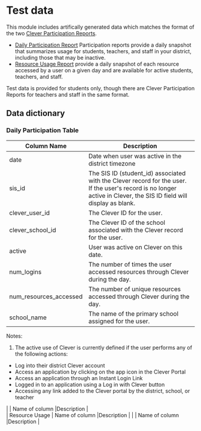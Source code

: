 # Test data

This module includes artifically generated data which matches the format of the two [Clever Participation Reports](https://support.clever.com/hc/s/articles/360049642311).
- [Daily Participation Report](https://support.clever.com/hc/s/articles/360049642311?language=en_US#step2) Participation reports provide a daily snapshot that summarizes usage for students, teachers, and staff in your district, including those that may be inactive. 
- [Resource Usage Report](https://support.clever.com/hc/s/articles/360049642311?language=en_US#h_7698d144-7ceb-4d63-88b8-e9ca2aa378d2) provide a daily snapshot of each resource accessed by a user on a given day and are available for active students, teachers, and staff. 

Test data is provided for students only, though there are Clever Participation Reports for teachers and staff in the same format.

## Data dictionary

### Daily Participation Table

|Column Name | Description |
|-----------|-------------|
| date |	Date when user was active in the district timezone |
| sis_id | The SIS ID (student_id) associated with the Clever record for the user. If the user's record is no longer active in Clever, the SIS ID field will display as blank. |
| clever_user_id	| The Clever ID for the user. |
| clever_school_id | The Clever ID of the school associated with the Clever record for the user. |
| active |	User was active on Clever on this date. | 
|num_logins |	The number of times the user accessed resources through Clever during the day. |
| num_resources_accessed | The number of unique resources accessed through Clever during the day. |
| school_name |	The name of the primary school assigned for the user. |

Notes: 
1) The active use of Clever is currently defined if the user performs any of the following actions:
- Log into their district Clever account
- Access an application by clicking on the app icon in the Clever Portal
- Access an application through an Instant Login Link
- Logged in to an application using a Log in with Clever button
- Accessing any link added to the Clever portal by the district, school, or teacher

|            | Name of column       |Description |                                                                 
| Resource Usage  | Name of column     |Description |
|  | Name of column      |Description |
